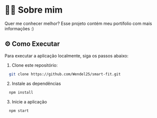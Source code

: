 # 👩‍💻 Sobre mim

Quer me conhecer melhor? Esse projeto contém meu portifolio com mais informações :)

## ⚙️ Como Executar

Para executar a aplicação localmente, siga os passos abaixo:

1. Clone este repositório:

```bash
  git clone https://github.com/Wendel25/smart-fit.git

```

2. Instale as dependências

```bash
  npm install
```

3. Inicie a aplicação

```bash
  npm start
```
